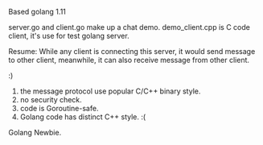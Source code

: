Based golang 1.11

server.go and client.go make up a chat demo.
demo_client.cpp is C code client, it's use for test golang server.

Resume:
While any client is connecting this server, it would send message to other client,
meanwhile, it can also receive message from other client.

:)
1. the message protocol use popular C/C++ binary style.
2. no security check.
3. code is Goroutine-safe.
4. Golang code has distinct C++ style. :(

Golang Newbie.
